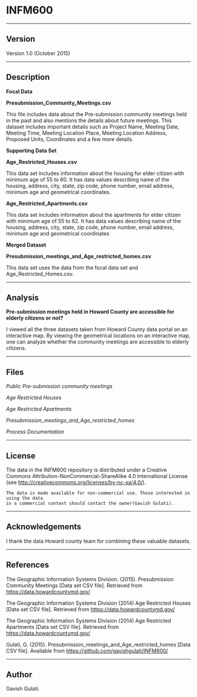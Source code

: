 # INFM600
-------
Version
-------

Version 1.0 (October 2015)

-----------
Description
-----------

**Focal Data**

**Presubmission_Community_Meetings.csv**

This file includes data about the Pre-submission community meetings held in the past and also mentions the details about future meetings. This dataset includes important details such as Project Name, Meeting Date, Meeting Time, Meeting Location Place, Meeting Location Address, Proposed Units, Coordinates and a few more details.

**Supporting Data Set**

**Age_Restricted_Houses.csv**

This data set includes information about the housing for elder citizen with minimum age of 55 to 60. It has data values describing name of the housing, address, city, state, zip code, phone number, email address, minimum age and geometrical coordinates.





**Age_Restricted_Apartments.csv**

This data set includes information about the apartments for elder citizen with minimum age of 55 to 62. It has data values describing name of the housing, address, city, state, zip code, phone number, email address, minimum age and geometrical coordinates

**Merged Dataset**

**Presubmission_meetings_and_Age_restricted_homes.csv**

This data set uses the data from the focal data set and Age_Restricted_Homes.csv.



---------------
Analysis
---------------

**Pre-submission meetings held in Howard County are accessible for elderly citizens or not?**

I viewed all the three datasets taken from Howard County data portal on an interactive map.
By viewing the geometrical locations on an interactive map, one can analyze whether the community meetings are accessible to elderly citizens.	

-----
Files
-----

*Public Pre-submission community meetings*

*Age Restricted Houses*

*Age Restricted Apartments*

*Presubmission_meetings_and_Age_restricted_homes*

*Process Documentation*

------- 
License
-------

The data in the INFM600 repository is distributed under a Creative Commons 
Attribution-NonCommercial-ShareAlike 4.0 International License (see 
http://creativecommons.org/licenses/by-nc-sa/4.0/).
   
	The data is made available for non-commercial use. Those interested in using the data 
   	in a commercial context should contact the owner(Gavish Gulati).

----------------
Acknowledgements
----------------

   I thank the data Howard county team for combining these valuable datasets.

----------
References
----------

The Geographic Information Systems Division. (2015). Presubmission Community Meetings [Data set CSV file]. Retrieved from https://data.howardcountymd.gov/

The Geographic Information Systems Division (2014) Age Restricted Houses [Data set CSV file]. Retrieved from https://data.howardcountymd.gov/

The Geographic Information Systems Division (2014) Age Restricted Apartments [Data set CSV file]. Retrieved from https://data.howardcountymd.gov/

Gulati, G. (2015). Presubmission_meetings_and_Age_restricted_homes [Data CSV file]. Available from https://github.com/gavishgulati/INFM600/

-------
Author
-------

Gavish Gulati.

